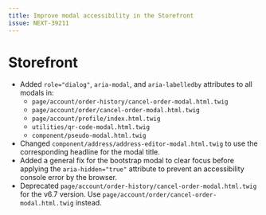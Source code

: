 ```yaml
---
title: Improve modal accessibility in the Storefront
issue: NEXT-39211
---
```

# Storefront
* Added `role="dialog"`, `aria-modal`, and `aria-labelledby` attributes to all modals in:
  * `page/account/order-history/cancel-order-modal.html.twig`
  * `page/account/order/cancel-order-modal.html.twig`
  * `page/account/profile/index.html.twig`
  * `utilities/qr-code-modal.html.twig`
  * `component/pseudo-modal.html.twig`
* Changed `component/address/address-editor-modal.html.twig` to use the corresponding headline for the modal title.
* Added a general fix for the bootstrap modal to clear focus before applying the `aria-hidden="true"` attribute to prevent an accessibility console error by the browser.
* Deprecated `page/account/order-history/cancel-order-modal.html.twig` for the v6.7 version. Use `page/account/order/cancel-order-modal.html.twig` instead.
